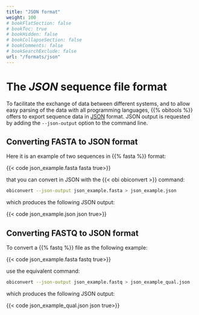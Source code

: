 ```yaml
---
title: "JSON format"
weight: 100
# bookFlatSection: false
# bookToc: true
# bookHidden: false
# bookCollapseSection: false
# bookComments: false
# bookSearchExclude: false
url: "/formats/json"
---
```


# The *JSON* sequence file format

To facilitate the exchange of data between different systems, and to allow easy parsing of the data with all programming languages, {{% obitools %}} offers to export sequence data in [JSON](https://en.wikipedia.org/wiki/JSON) format. JSON output is requested by adding the `--json-output` option to the command line.

## Converting FASTA to JSON format

Here it is an example of two sequences in {{% fasta %}} format:

{{< code json_example.fasta fasta true>}}

that you can convert in JSON with the {{< obi obiconvert >}} command:

```bash
obiconvert --json-output json_example.fasta > json_example.json
```

which produces the following JSON output:

{{< code json_example.json json true>}}

## Converting FASTQ to JSON format

To convert a {{% fastq %}} file as the following example:

{{< code json_example.fasta fastq true>}}

use the equivalent command:

```bash
obiconvert --json-output json_example.fastq > json_example_qual.json
```

which produces the following JSON output:

{{< code json_example_qual.json json true>}}
